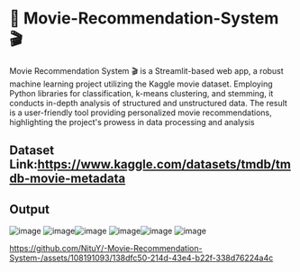 # 🎥 Movie-Recommendation-System 🎬
Movie Recommendation System 🎬 is a Streamlit-based web app, a robust machine learning project utilizing the Kaggle movie dataset. Employing Python libraries for classification, k-means clustering, and stemming, it conducts in-depth analysis of structured and unstructured data. The result is a user-friendly tool providing personalized movie recommendations, highlighting the project's prowess in data processing and analysis

## Dataset Link:https://www.kaggle.com/datasets/tmdb/tmdb-movie-metadata
## Output
![image](https://github.com/NituY/-Movie-Recommendation-System-/assets/108191093/0e1806e0-1f19-4628-a837-9df9b5773116) ![image](https://github.com/NituY/-Movie-Recommendation-System-/assets/108191093/867469b2-1cf9-4853-a4c6-e5fe2b9e4c3e)![image](https://github.com/NituY/-Movie-Recommendation-System-/assets/108191093/c7c36b45-7720-413f-a12e-c455401e1843) ![image](https://github.com/NituY/-Movie-Recommendation-System-/assets/108191093/f69bd883-424e-4cfe-bba3-082b4542d145)![image](https://github.com/NituY/-Movie-Recommendation-System-/assets/108191093/9f9572d5-c779-446d-9c9e-40a5aa3231a1) ![image](https://github.com/NituY/-Movie-Recommendation-System-/assets/108191093/81dc1969-514f-4405-b1f4-7cba254543eb)


https://github.com/NituY/-Movie-Recommendation-System-/assets/108191093/138dfc50-214d-43e4-b22f-338d76224a4c

